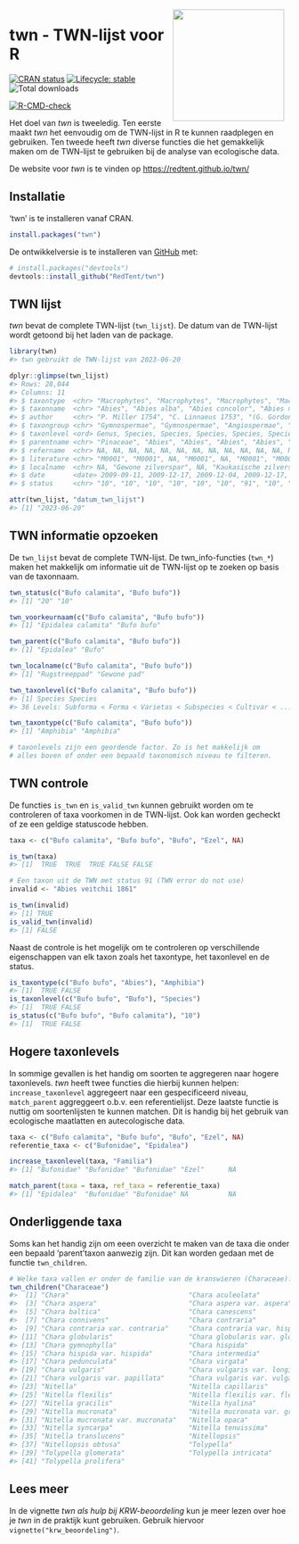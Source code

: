 
<!-- README.md is generated from README.Rmd. Please edit that file -->

<img src="https://github.com/RedTent/twn/raw/master/inst/extdata/twn_hex.png" style="float:right; height:200px;padding:10px;">

# twn - TWN-lijst voor R

<!-- badges: start -->

[![CRAN
status](https://www.r-pkg.org/badges/version/twn)](https://CRAN.R-project.org/package=twn)
[![Lifecycle:
stable](https://img.shields.io/badge/lifecycle-stable-brightgreen.svg)](https://lifecycle.r-lib.org/articles/stages.html#stable)
![Total downloads](https://cranlogs.r-pkg.org/badges/grand-total/twn)
<!-- werkt niet naar behoren  [![Codecov test coverage](https://codecov.io/gh/RedTent/twn/branch/master/graph/badge.svg)](https://codecov.io/gh/RedTent/twn?branch=master) -->
[![R-CMD-check](https://github.com/RedTent/twn/actions/workflows/R-CMD-check.yaml/badge.svg)](https://github.com/RedTent/twn/actions/workflows/R-CMD-check.yaml)
<!-- badges: end -->

Het doel van *twn* is tweeledig. Ten eerste maakt *twn* het eenvoudig om
de TWN-lijst in R te kunnen raadplegen en gebruiken. Ten tweede heeft
*twn* diverse functies die het gemakkelijk maken om de TWN-lijst te
gebruiken bij de analyse van ecologische data.

De website voor *twn* is te vinden op <https://redtent.github.io/twn/>

## Installatie

‘twn’ is te installeren vanaf CRAN.

``` r
install.packages("twn")
```

De ontwikkelversie is te installeren van
[GitHub](https://github.com/Redtent/twn) met:

``` r
# install.packages("devtools")
devtools::install_github("RedTent/twn")
```

## TWN lijst

*twn* bevat de complete TWN-lijst (`twn_lijst`). De datum van de
TWN-lijst wordt getoond bij het laden van de package.

``` r
library(twn)
#> twn gebruikt de TWN-lijst van 2023-06-20

dplyr::glimpse(twn_lijst)
#> Rows: 28,044
#> Columns: 11
#> $ taxontype  <chr> "Macrophytes", "Macrophytes", "Macrophytes", "Macrophytes",…
#> $ taxonname  <chr> "Abies", "Abies alba", "Abies concolor", "Abies nordmannian…
#> $ author     <chr> "P. Miller 1754", "C. Linnaeus 1753", "(G. Gordon et R. Gle…
#> $ taxongroup <chr> "Gymnospermae", "Gymnospermae", "Angiospermae", "Gymnosperm…
#> $ taxonlevel <ord> Genus, Species, Species, Species, Species, Species, Species…
#> $ parentname <chr> "Pinaceae", "Abies", "Abies", "Abies", "Abies", "Abies", NA…
#> $ refername  <chr> NA, NA, NA, NA, NA, NA, NA, NA, NA, NA, NA, NA, NA, NA, NA,…
#> $ literature <chr> "M0001", "M0001", NA, "M0001", NA, "M0001", "M0001", "I0280…
#> $ localname  <chr> NA, "Gewone zilverspar", NA, "Kaukasische zilverspar", NA, …
#> $ date       <date> 2009-09-11, 2009-12-17, 2009-12-04, 2009-12-17, 2009-12-04…
#> $ status     <chr> "10", "10", "10", "10", "10", "10", "91", "10", "10", "10",…

attr(twn_lijst, "datum_twn_lijst")
#> [1] "2023-06-20"
```

## TWN informatie opzoeken

De `twn_lijst` bevat de complete TWN-lijst. De twn_info-functies
(`twn_*`) maken het makkelijk om informatie uit de TWN-lijst op te
zoeken op basis van de taxonnaam.

``` r
twn_status(c("Bufo calamita", "Bufo bufo"))
#> [1] "20" "10"

twn_voorkeurnaam(c("Bufo calamita", "Bufo bufo"))
#> [1] "Epidalea calamita" "Bufo bufo"

twn_parent(c("Bufo calamita", "Bufo bufo"))
#> [1] "Epidalea" "Bufo"

twn_localname(c("Bufo calamita", "Bufo bufo"))
#> [1] "Rugstreeppad" "Gewone pad"

twn_taxonlevel(c("Bufo calamita", "Bufo bufo"))
#> [1] Species Species
#> 36 Levels: Subforma < Forma < Varietas < Subspecies < Cultivar < ... < Superimperium

twn_taxontype(c("Bufo calamita", "Bufo bufo"))
#> [1] "Amphibia" "Amphibia"

# taxonlevels zijn een geordende factor. Zo is het makkelijk om 
# alles boven of onder een bepaald taxonomisch niveau te filteren.
```

## TWN controle

De functies `is_twn` en `is_valid_twn` kunnen gebruikt worden om te
controleren of taxa voorkomen in de TWN-lijst. Ook kan worden gecheckt
of ze een geldige statuscode hebben.

``` r
taxa <- c("Bufo calamita", "Bufo bufo", "Bufo", "Ezel", NA)

is_twn(taxa)
#> [1]  TRUE  TRUE  TRUE FALSE FALSE

# Een taxon uit de TWN met status 91 (TWN error do not use)
invalid <- "Abies veitchii 1861"

is_twn(invalid)
#> [1] TRUE
is_valid_twn(invalid)
#> [1] FALSE
```

Naast de controle is het mogelijk om te controleren op verschillende
eigenschappen van elk taxon zoals het taxontype, het taxonlevel en de
status.

``` r
is_taxontype(c("Bufo bufo", "Abies"), "Amphibia")
#> [1]  TRUE FALSE
is_taxonlevel(c("Bufo bufo", "Bufo"), "Species")
#> [1]  TRUE FALSE
is_status(c("Bufo bufo", "Bufo calamita"), "10")
#> [1]  TRUE FALSE
```

## Hogere taxonlevels

In sommige gevallen is het handig om soorten te aggregeren naar hogere
taxonlevels. *twn* heeft twee functies die hierbij kunnen helpen:
`increase_taxonlevel` aggregeert naar een gespecificeerd niveau,
`match_parent` aggreggeert o.b.v. een referentielijst. Deze laatste
functie is nuttig om soortenlijsten te kunnen matchen. Dit is handig bij
het gebruik van ecologische maatlatten en autecologische data.

``` r
taxa <- c("Bufo calamita", "Bufo bufo", "Bufo", "Ezel", NA)
referentie_taxa <- c("Bufonidae", "Epidalea")

increase_taxonlevel(taxa, "Familia")
#> [1] "Bufonidae" "Bufonidae" "Bufonidae" "Ezel"      NA

match_parent(taxa = taxa, ref_taxa = referentie_taxa)
#> [1] "Epidalea"  "Bufonidae" "Bufonidae" NA          NA
```

## Onderliggende taxa

Soms kan het handig zijn om eeen overzicht te maken van de taxa die
onder een bepaald ’parent’taxon aanwezig zijn. Dit kan worden gedaan met
de functie `twn_children`.

``` r
# Welke taxa vallen er onder de familie van de kranswieren (Characeae)?
twn_children("Characeae")
#>  [1] "Chara"                              "Chara aculeolata"                  
#>  [3] "Chara aspera"                       "Chara aspera var. aspera"          
#>  [5] "Chara baltica"                      "Chara canescens"                   
#>  [7] "Chara connivens"                    "Chara contraria"                   
#>  [9] "Chara contraria var. contraria"     "Chara contraria var. hispidula"    
#> [11] "Chara globularis"                   "Chara globularis var. globularis"  
#> [13] "Chara gymnophylla"                  "Chara hispida"                     
#> [15] "Chara hispida var. hispida"         "Chara intermedia"                  
#> [17] "Chara pedunculata"                  "Chara virgata"                     
#> [19] "Chara vulgaris"                     "Chara vulgaris var. longibracteata"
#> [21] "Chara vulgaris var. papillata"      "Chara vulgaris var. vulgaris"      
#> [23] "Nitella"                            "Nitella capillaris"                
#> [25] "Nitella flexilis"                   "Nitella flexilis var. flexilis"    
#> [27] "Nitella gracilis"                   "Nitella hyalina"                   
#> [29] "Nitella mucronata"                  "Nitella mucronata var. gracillima" 
#> [31] "Nitella mucronata var. mucronata"   "Nitella opaca"                     
#> [33] "Nitella syncarpa"                   "Nitella tenuissima"                
#> [35] "Nitella translucens"                "Nitellopsis"                       
#> [37] "Nitellopsis obtusa"                 "Tolypella"                         
#> [39] "Tolypella glomerata"                "Tolypella intricata"               
#> [41] "Tolypella prolifera"
```

## Lees meer

In de vignette *twn als hulp bij KRW-beoordeling* kun je meer lezen over
hoe je *twn* in de praktijk kunt gebruiken. Gebruik hiervoor
`vignette("krw_beoordeling")`.
